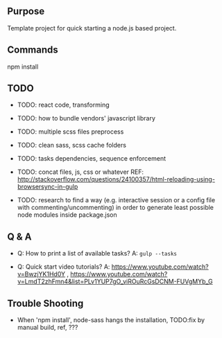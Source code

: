 

## Purpose

Template project for quick starting a node.js based project.




## Commands
npm install




## TODO

* TODO: react code, transforming

* TODO: how to bundle vendors' javascript library

* TODO: multiple scss files preprocess

* TODO: clean sass, scss cache folders

* TODO: tasks dependencies,  sequence enforcement


* TODO:  concat files, js, css or whatever
  REF: http://stackoverflow.com/questions/24100357/html-reloading-using-browsersync-in-gulp


* TODO: research to find a way (e.g. interactive session or a config file with commenting/uncommenting) in order to generate least possible node modules inside package.json


## Q & A

* Q: How to print a list of available tasks?   A: `gulp --tasks`

* Q: Quick start video tutorials?  A: https://www.youtube.com/watch?v=BwzjYK1Hd0Y , https://www.youtube.com/watch?v=LmdT2zhFmn4&list=PLv1YUP7gO_viROuRcGsDCNM-FUVgMYb_G




## Trouble Shooting
 
* When 'npm install', node-sass hangs the installation, TODO:fix by manual build, ref, ???
